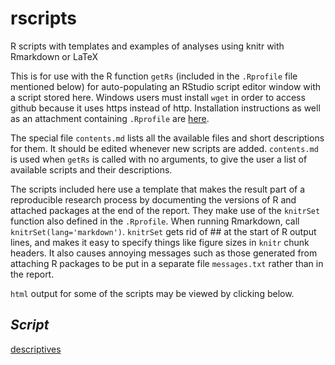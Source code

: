 # rscripts
R scripts with templates and examples of analyses using knitr with Rmarkdown or LaTeX

This is for use with the R function `getRs` (included in the `.Rprofile` file mentioned below) for auto-populating an RStudio script editor window with a script stored here.  Windows users must install `wget` in order to access github because it uses https instead of http.  Installation instructions as well as an attachment containing `.Rprofile` are [here](http://biostat.mc.vanderbilt.edu/RConfiguration).

The special file `contents.md` lists all the available files and short descriptions for them.  It should be edited whenever new scripts are added.  `contents.md` is used when `getRs` is called with no arguments, to give the user a list of available scripts and their descriptions.

The scripts included here use a template that makes the result part of a reproducible research process by documenting the versions of R and attached packages at the end of the report.  They make use of the `knitrSet` function also defined in the `.Rprofile`.  When running Rmarkdown, call `knitrSet(lang='markdown')`.  `knitrSet` gets rid of ## at the start of R output lines, and makes it easy to specify things like figure sizes in `knitr` chunk headers.  It also causes annoying messages such as those generated from attaching R packages to be put in a separate file `messages.txt` rather than in the report.

`html` output for some of the scripts may be viewed by clicking below.

*Script*
--------
[descriptives](http://htmlpreview.github.com/?https://github.com/harrelfe/rscripts/blob/master/descriptives.html)


